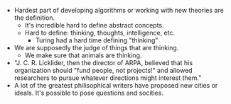 - Hardest part of developing algorithms or working with new theories are the definition.
	- It's incredible hard to define abstract concepts.
	- Hard to define: thinking, thoughts, intelligence, etc.
		- Turing had a hard time defining "thinking"
- We are supposedly the judge of things that are thinking. 
	- We make sure that animals are thinking.
- "J. C. R. Licklider, then the director of ARPA, believed that his organization should "fund people, not projects!" and allowed researchers to pursue whatever directions might interest them."
- A lot of the greatest philisophical writers have proposed new cities or ideals. It's possible to pose questions and socities. 